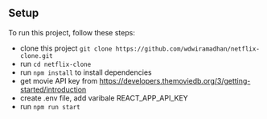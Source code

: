 ## Setup

To run this project, follow these steps:

- clone this project `git clone https://github.com/wdwiramadhan/netflix-clone.git`
- run `cd netflix-clone`
- run `npm install` to install dependencies
- get movie API key from https://developers.themoviedb.org/3/getting-started/introduction
- create .env file, add varibale REACT_APP_API_KEY
- run `npm run start`
